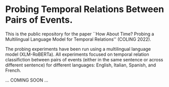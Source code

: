 # Probing Temporal Relations Between Pairs of Events.

This is the public repository for the paper ``How About Time? Probing a Multilingual Language Model for Temporal Relations'' (COLING 2022).

The probing experiments have been run using a multilingual language model (XLM-RoBERTa). All experiments focused on temporal relation classifiction between pairs of events (either in the same sentence or across different sentence) for different languages: English, Italian, Spanish, and French. 




... COMING SOON ...
